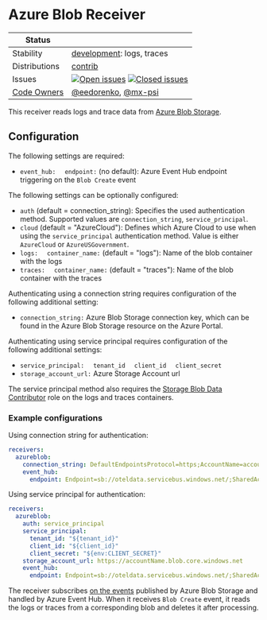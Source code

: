 # Azure Blob Receiver

<!-- status autogenerated section -->
| Status        |           |
| ------------- |-----------|
| Stability     | [development]: logs, traces   |
| Distributions | [contrib] |
| Issues        | [![Open issues](https://img.shields.io/github/issues-search/open-telemetry/opentelemetry-collector-contrib?query=is%3Aissue%20is%3Aopen%20label%3Areceiver%2Fazureblob%20&label=open&color=orange&logo=opentelemetry)](https://github.com/open-telemetry/opentelemetry-collector-contrib/issues?q=is%3Aopen+is%3Aissue+label%3Areceiver%2Fazureblob) [![Closed issues](https://img.shields.io/github/issues-search/open-telemetry/opentelemetry-collector-contrib?query=is%3Aissue%20is%3Aclosed%20label%3Areceiver%2Fazureblob%20&label=closed&color=blue&logo=opentelemetry)](https://github.com/open-telemetry/opentelemetry-collector-contrib/issues?q=is%3Aclosed+is%3Aissue+label%3Areceiver%2Fazureblob) |
| [Code Owners](https://github.com/open-telemetry/opentelemetry-collector-contrib/blob/main/CONTRIBUTING.md#becoming-a-code-owner)    | [@eedorenko](https://www.github.com/eedorenko), [@mx-psi](https://www.github.com/mx-psi) |

[development]: https://github.com/open-telemetry/opentelemetry-collector#development
[contrib]: https://github.com/open-telemetry/opentelemetry-collector-releases/tree/main/distributions/otelcol-contrib
<!-- end autogenerated section -->


This receiver reads logs and trace data from [Azure Blob Storage](https://azure.microsoft.com/services/storage/blobs/).

## Configuration

The following settings are required:

- `event_hub:`
  `  endpoint:` (no default): Azure Event Hub endpoint triggering on the `Blob Create` event 

The following settings can be optionally configured:

- `auth` (default = connection_string): Specifies the used authentication method. Supported values are `connection_string`, `service_principal`.
- `cloud` (default = "AzureCloud"): Defines which Azure Cloud to use when using the `service_principal` authentication method. Value is either `AzureCloud` or `AzureUSGovernment`.
- `logs:`
  `  container_name:` (default = "logs"): Name of the blob container with the logs
- `traces:`
  `  container_name:` (default = "traces"): Name of the blob container with the traces

Authenticating using a connection string requires configuration of the following additional setting:

- `connection_string:` Azure Blob Storage connection key, which can be found in the Azure Blob Storage resource on the Azure Portal.

Authenticating using service principal requires configuration of the following additional settings:

- `service_principal:`
  `  tenant_id`
  `  client_id`
  `  client_secret`
- `storage_account_url:` Azure Storage Account url

The service principal method also requires the [Storage Blob Data Contributor](https://learn.microsoft.com/en-us/azure/role-based-access-control/built-in-roles/storage#storage-blob-data-contributor) role on the logs and traces containers.

### Example configurations

Using connection string for authentication:

```yaml
receivers:
  azureblob:
    connection_string: DefaultEndpointsProtocol=https;AccountName=accountName;AccountKey=+idLkHYcL0MUWIKYHm2j4Q==;EndpointSuffix=core.windows.net
    event_hub:
      endpoint: Endpoint=sb://oteldata.servicebus.windows.net/;SharedAccessKeyName=otelhubbpollicy;SharedAccessKey=mPJVubIK5dJ6mLfZo1ucsdkLysLSQ6N7kddvsIcmoEs=;EntityPath=otellhub
```

Using service principal for authentication:

```yaml
receivers:
  azureblob:
    auth: service_principal
    service_principal:
      tenant_id: "${tenant_id}"
      client_id: "${client_id}"
      client_secret: "${env:CLIENT_SECRET}"
    storage_account_url: https://accountName.blob.core.windows.net
    event_hub:
      endpoint: Endpoint=sb://oteldata.servicebus.windows.net/;SharedAccessKeyName=otelhubbpollicy;SharedAccessKey=mPJVubIK5dJ6mLfZo1ucsdkLysLSQ6N7kddvsIcmoEs=;EntityPath=otellhub
```

The receiver subscribes [on the events](https://docs.microsoft.com/en-us/azure/storage/blobs/storage-blob-event-overview) published by Azure Blob Storage and handled by Azure Event Hub. When it receives `Blob Create` event, it reads the logs or traces from a corresponding blob and deletes it after processing.

